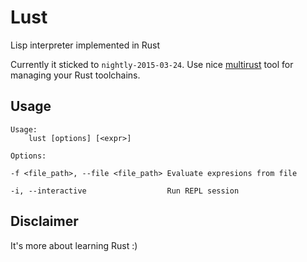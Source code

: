 # Lust

Lisp interpreter implemented in Rust

Currently it sticked to ```nightly-2015-03-24```.
Use nice [multirust][multirust] tool for managing your Rust toolchains.

## Usage

```
Usage:
	lust [options] [<expr>]

Options:

-f <file_path>, --file <file_path> Evaluate expresions from file

-i, --interactive                  Run REPL session
```

## Disclaimer

It's more about learning Rust :)

[multirust]: https://github.com/brson/multirust
